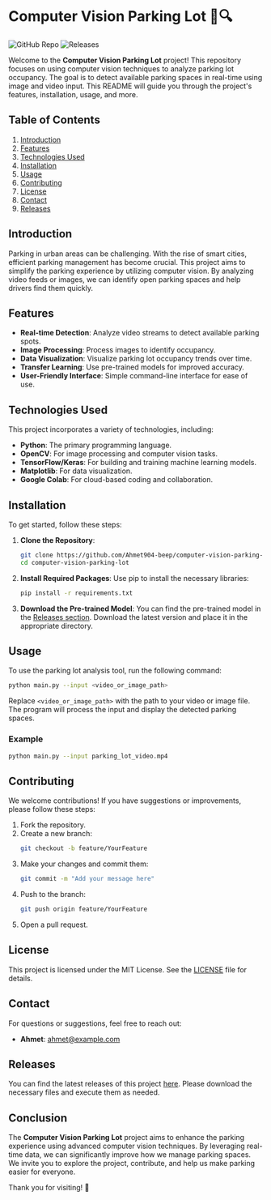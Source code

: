 # Computer Vision Parking Lot 🚗🔍

![GitHub Repo](https://img.shields.io/badge/GitHub-Repo-blue?style=for-the-badge&logo=github) ![Releases](https://img.shields.io/badge/Releases-v1.0.0-orange?style=for-the-badge)

Welcome to the **Computer Vision Parking Lot** project! This repository focuses on using computer vision techniques to analyze parking lot occupancy. The goal is to detect available parking spaces in real-time using image and video input. This README will guide you through the project's features, installation, usage, and more.

## Table of Contents

1. [Introduction](#introduction)
2. [Features](#features)
3. [Technologies Used](#technologies-used)
4. [Installation](#installation)
5. [Usage](#usage)
6. [Contributing](#contributing)
7. [License](#license)
8. [Contact](#contact)
9. [Releases](#releases)

## Introduction

Parking in urban areas can be challenging. With the rise of smart cities, efficient parking management has become crucial. This project aims to simplify the parking experience by utilizing computer vision. By analyzing video feeds or images, we can identify open parking spaces and help drivers find them quickly.

## Features

- **Real-time Detection**: Analyze video streams to detect available parking spots.
- **Image Processing**: Process images to identify occupancy.
- **Data Visualization**: Visualize parking lot occupancy trends over time.
- **Transfer Learning**: Use pre-trained models for improved accuracy.
- **User-Friendly Interface**: Simple command-line interface for ease of use.

## Technologies Used

This project incorporates a variety of technologies, including:

- **Python**: The primary programming language.
- **OpenCV**: For image processing and computer vision tasks.
- **TensorFlow/Keras**: For building and training machine learning models.
- **Matplotlib**: For data visualization.
- **Google Colab**: For cloud-based coding and collaboration.

## Installation

To get started, follow these steps:

1. **Clone the Repository**:
   ```bash
   git clone https://github.com/Ahmet904-beep/computer-vision-parking-lot.git
   cd computer-vision-parking-lot
   ```

2. **Install Required Packages**:
   Use pip to install the necessary libraries:
   ```bash
   pip install -r requirements.txt
   ```

3. **Download the Pre-trained Model**:
   You can find the pre-trained model in the [Releases section](https://github.com/Ahmet904-beep/computer-vision-parking-lot/releases). Download the latest version and place it in the appropriate directory.

## Usage

To use the parking lot analysis tool, run the following command:

```bash
python main.py --input <video_or_image_path>
```

Replace `<video_or_image_path>` with the path to your video or image file. The program will process the input and display the detected parking spaces.

### Example

```bash
python main.py --input parking_lot_video.mp4
```

## Contributing

We welcome contributions! If you have suggestions or improvements, please follow these steps:

1. Fork the repository.
2. Create a new branch:
   ```bash
   git checkout -b feature/YourFeature
   ```
3. Make your changes and commit them:
   ```bash
   git commit -m "Add your message here"
   ```
4. Push to the branch:
   ```bash
   git push origin feature/YourFeature
   ```
5. Open a pull request.

## License

This project is licensed under the MIT License. See the [LICENSE](LICENSE) file for details.

## Contact

For questions or suggestions, feel free to reach out:

- **Ahmet**: [ahmet@example.com](mailto:ahmet@example.com)

## Releases

You can find the latest releases of this project [here](https://github.com/Ahmet904-beep/computer-vision-parking-lot/releases). Please download the necessary files and execute them as needed.

## Conclusion

The **Computer Vision Parking Lot** project aims to enhance the parking experience using advanced computer vision techniques. By leveraging real-time data, we can significantly improve how we manage parking spaces. We invite you to explore the project, contribute, and help us make parking easier for everyone.

Thank you for visiting! 🚀